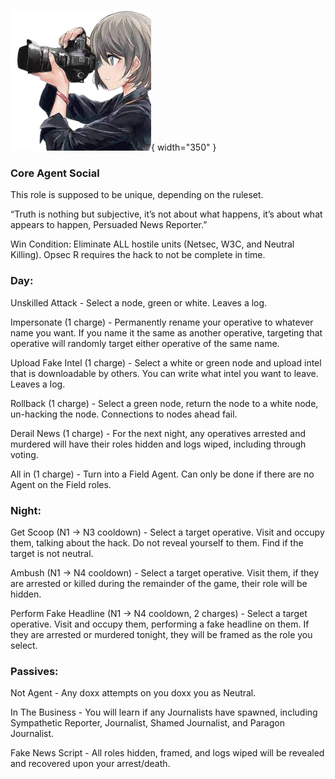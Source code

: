 ![persuadednewsreporter.png](Images/persuadednewsreporter.png){ width="350" }

### **Core Agent Social**

This role is supposed to be unique, depending on the ruleset.

“Truth is nothing but subjective, it’s not about what happens, it’s about what appears to happen, Persuaded News Reporter.”

Win Condition: Eliminate ALL hostile units (Netsec, W3C, and Neutral Killing). Opsec R requires the hack to not be complete in time.

### **Day:**

Unskilled Attack - Select a node, green or white. Leaves a log.

Impersonate (1 charge) - Permanently rename your operative to whatever name you want. If you name it the same as another operative, targeting that operative will randomly target either operative of the same name.

Upload Fake Intel (1 charge) - Select a white or green node and upload intel that is downloadable by others. You can write what intel you want to leave. Leaves a log.

Rollback (1 charge) - Select a green node, return the node to a white node, un-hacking the node. Connections to nodes ahead fail.

Derail News (1 charge) - For the next night, any operatives arrested and murdered will have their roles hidden and logs wiped, including through voting.

All in (1 charge) - Turn into a Field Agent. Can only be done if there are no Agent on the Field roles.

### **Night:**

Get Scoop (N1 -> N3 cooldown) - Select a target operative. Visit and occupy them, talking about the hack. Do not reveal yourself to them. Find if the target is not neutral.

Ambush (N1 -> N4 cooldown) - Select a target operative. Visit them, if they are arrested or killed during the remainder of the game, their role will be hidden.

Perform Fake Headline (N1 -> N4 cooldown, 2 charges) - Select a target operative. Visit and occupy them, performing a fake headline on them. If they are arrested or murdered tonight, they will be framed as the role you select.

### **Passives:**

Not Agent - Any doxx attempts on you doxx you as Neutral.

In The Business - You will learn if any Journalists have spawned, including Sympathetic Reporter, Journalist, Shamed Journalist, and Paragon Journalist.

Fake News Script - All roles hidden, framed, and logs wiped will be revealed and recovered upon your arrest/death.